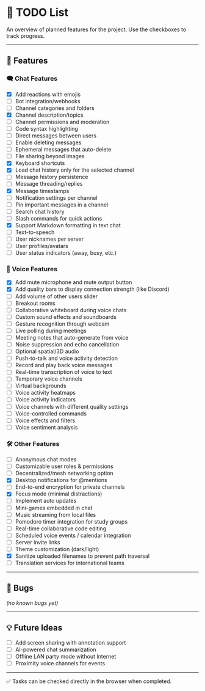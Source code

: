 # 📝 TODO List

An overview of planned features for the project.
Use the checkboxes to track progress.

---

## 🚀 Features

### 🗨️ Chat Features

- [x] Add reactions with emojis
- [ ] Bot integration/webhooks
- [ ] Channel categories and folders
- [x] Channel description/topics
- [ ] Channel permissions and moderation
- [ ] Code syntax highlighting
- [ ] Direct messages between users
- [ ] Enable deleting messages
- [ ] Ephemeral messages that auto-delete
- [ ] File sharing beyond images
- [x] Keyboard shortcuts
- [x] Load chat history only for the selected channel
- [ ] Message history persistence
- [ ] Message threading/replies
- [x] Message timestamps
- [ ] Notification settings per channel
- [ ] Pin important messages in a channel
- [ ] Search chat history
- [ ] Slash commands for quick actions
- [x] Support Markdown formatting in text chat
- [ ] Text-to-speech
- [ ] User nicknames per server
- [ ] User profiles/avatars
- [ ] User status indicators (away, busy, etc.)

### 🎤 Voice Features

- [x] Add mute microphone and mute output button
- [x] Add quality bars to display connection strength (like Discord)
- [ ] Add volume of other users slider
- [ ] Breakout rooms
- [ ] Collaborative whiteboard during voice chats
- [ ] Custom sound effects and soundboards
- [ ] Gesture recognition through webcam
- [ ] Live polling during meetings
- [ ] Meeting notes that auto-generate from voice
- [ ] Noise suppression and echo cancellation
- [ ] Optional spatial/3D audio
- [ ] Push-to-talk and voice activity detection
- [ ] Record and play back voice messages
- [ ] Real-time transcription of voice to text
- [ ] Temporary voice channels
- [ ] Virtual backgrounds
- [ ] Voice activity heatmaps
- [ ] Voice activity indicators
- [ ] Voice channels with different quality settings
- [ ] Voice-controlled commands
- [ ] Voice effects and filters
- [ ] Voice sentiment analysis

### 🛠️ Other Features

- [ ] Anonymous chat modes
- [ ] Customizable user roles & permissions
- [ ] Decentralized/mesh networking option
- [x] Desktop notifications for @mentions
- [ ] End-to-end encryption for private channels
- [x] Focus mode (minimal distractions)
- [ ] Implement auto updates
- [ ] Mini-games embedded in chat
- [ ] Music streaming from local files
- [ ] Pomodoro timer integration for study groups
- [ ] Real-time collaborative code editing
- [ ] Scheduled voice events / calendar integration
- [ ] Server invite links
- [ ] Theme customization (dark/light)
- [x] Sanitize uploaded filenames to prevent path traversal
- [ ] Translation services for international teams

---

## 🐛 Bugs

_(no known bugs yet)_

---

## 💡 Future Ideas

- [ ] Add screen sharing with annotation support
- [ ] AI-powered chat summarization
- [ ] Offline LAN party mode without Internet
- [ ] Proximity voice channels for events

---

✅ Tasks can be checked directly in the browser when completed.
